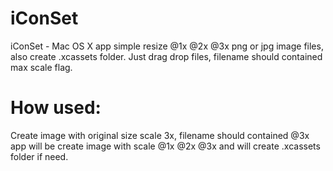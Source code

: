 # iConSet

iConSet - Mac OS X app simple resize @1x @2x @3x png or jpg image files, also create .xcassets folder. Just drag drop files, filename should contained max scale flag.

# How used:
Create image with original size scale 3x, filename should contained @3x app will be create image with scale @1x @2x @3x and will create .xcassets folder if need.
